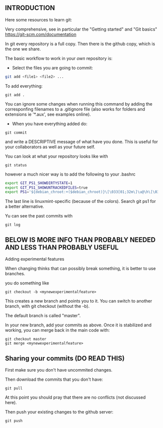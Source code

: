 INTRODUCTION 
-------------
Here some resources to learn git:

Very comprehensive, see in particular the "Getting started" and "Git basics"
https://git-scm.com/documentation

In git every repository is a full copy. Then there is the github copy,
which is the one we share.

The basic workflow to work in your *own* repository is:

* Select the files you are going to commit:
```bash
git add <file1> <file2> ...
```
To add everything:
```
git add .
```
You can ignore some changes when running this command by adding the corresponfing filenames to a .gitignore file (also works for folders and extensions ie '*.aux', see examples online).

* When you have everything added do:
```
git commit
```
and write a DESCRIPTIVE message of what have you done. This is useful
for your collaborators as well as your future self.

You can look at what your repository looks like with
```
git status
```
however a much nicer way is to add the following to your .bashrc

```bash
export GIT_PS1_SHOWDIRTYSTATE=1
export GIT_PS1_SHOWUNTRACKEDFILES=true
export PS1='${debian_chroot:+($debian_chroot)}\[\033[01;32m\]\u@\h\[\033[01;34m\] \w\[\033[00;33m\]$(__git_ps1)\[\033[01;34m\] \$\[\033[00m\] '
```

The last line is linuxmint-specific (because of the colors). Search git ps1 <yout os> for a
better alternative.

Yu can see the past commits with

```
git log
```

BELOW IS MORE INFO THAN PROBABLY NEEDED AND LESS THAN PROBABLY USEFUL
---------------------------------------------------------------------

Adding experimental features

When changing thinks that can possibly break something, it is better
to use branches.

you do something like
```
git checkout -b <mynewexperimentalfeature>
```
This creates a new branch and points you to it. You can switch to
another branch, with git checkout <branch> (without the -b). 

The default branch is called "master".

In your new branch,  add your commits as above. Once it is stabilized
and working, you can merge back in the main code with:
```
git checkout master
git merge <mynewexperimentalfeature>
```

Sharing your commits (DO READ THIS)
----------------------------------

First make sure you don't have uncommited changes.

Then download the commits that you don't have:
```
git pull
```
At this point you should pray that there are no conflicts (not discussed here). 

Then push your existing changes to the github server:
```
git push
```
